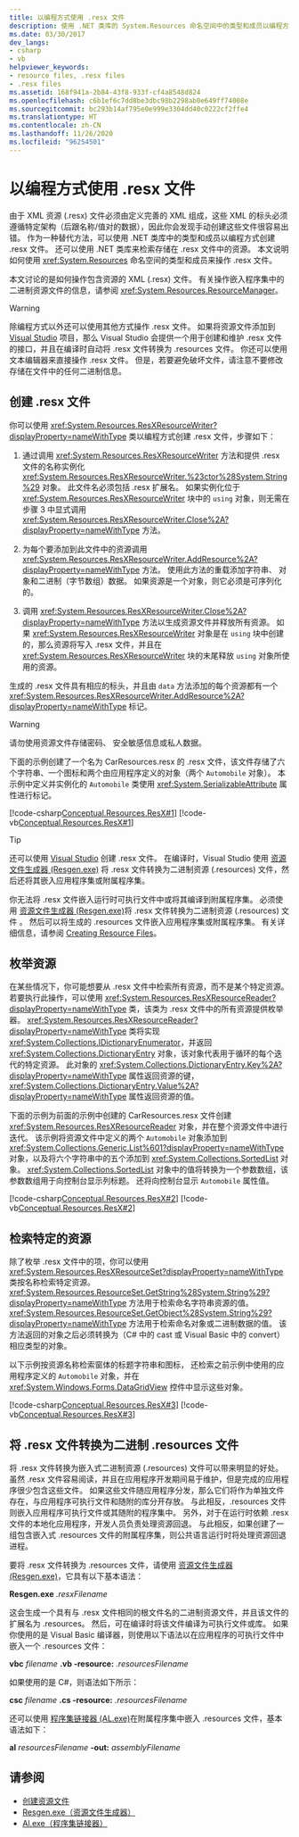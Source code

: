 ```yaml
---
title: 以编程方式使用 .resx 文件
description: 使用 .NET 类库的 System.Resources 命名空间中的类型和成员以编程方式从 XML 资源 (.resx) 文件中创建或检索数据。
ms.date: 03/30/2017
dev_langs:
- csharp
- vb
helpviewer_keywords:
- resource files, .resx files
- .resx files
ms.assetid: 168f941a-2b84-43f8-933f-cf4a8548d824
ms.openlocfilehash: c6b1ef6c7dd8be3dbc98b2298ab0e649ff74008e
ms.sourcegitcommit: bc293b14af795e0e999e3304dd40c0222cf2ffe4
ms.translationtype: HT
ms.contentlocale: zh-CN
ms.lasthandoff: 11/26/2020
ms.locfileid: "96254501"
---
```

# <a name="work-with-resx-files-programmatically"></a>以编程方式使用 .resx 文件

由于 XML 资源 (.resx) 文件必须由定义完善的 XML 组成，这些 XML 的标头必须遵循特定架构（后跟名称/值对的数据），因此你会发现手动创建这些文件很容易出错。 作为一种替代方法，可以使用 .NET 类库中的类型和成员以编程方式创建 .resx 文件。 还可以使用 .NET 类库来检索存储在 .resx 文件中的资源。 本文说明如何使用 <xref:System.Resources> 命名空间的类型和成员来操作 .resx 文件。

本文讨论的是如何操作包含资源的 XML (.resx) 文件。 有关操作嵌入程序集中的二进制资源文件的信息，请参阅 <xref:System.Resources.ResourceManager>。

> [!WARNING]
> 除编程方式以外还可以使用其他方式操作 .resx 文件。 如果将资源文件添加到 [Visual Studio](https://visualstudio.microsoft.com/vs/?utm_medium=microsoft&utm_source=docs.microsoft.com&utm_campaign=inline+link) 项目，那么 Visual Studio 会提供一个用于创建和维护 .resx 文件的接口，并且在编译时自动将 .resx 文件转换为 .resources 文件。 你还可以使用文本编辑器来直接操作 .resx 文件。 但是，若要避免破坏文件，请注意不要修改存储在文件中的任何二进制信息。

## <a name="create-a-resx-file"></a>创建 .resx 文件

你可以使用 <xref:System.Resources.ResXResourceWriter?displayProperty=nameWithType> 类以编程方式创建 .resx 文件，步骤如下：

1. 通过调用 <xref:System.Resources.ResXResourceWriter> 方法和提供 .resx 文件的名称实例化 <xref:System.Resources.ResXResourceWriter.%23ctor%28System.String%29> 对象。 此文件名必须包括 .resx 扩展名。 如果实例化位于 <xref:System.Resources.ResXResourceWriter> 块中的 `using` 对象，则无需在步骤 3 中显式调用 <xref:System.Resources.ResXResourceWriter.Close%2A?displayProperty=nameWithType> 方法。

2. 为每个要添加到此文件中的资源调用 <xref:System.Resources.ResXResourceWriter.AddResource%2A?displayProperty=nameWithType> 方法。 使用此方法的重载添加字符串、 对象和二进制（字节数组）数据。 如果资源是一个对象，则它必须是可序列化的。

3. 调用 <xref:System.Resources.ResXResourceWriter.Close%2A?displayProperty=nameWithType> 方法以生成资源文件并释放所有资源。 如果 <xref:System.Resources.ResXResourceWriter> 对象是在 `using` 块中创建的，那么资源将写入 .resx 文件，并且在 <xref:System.Resources.ResXResourceWriter> 块的末尾释放 `using` 对象所使用的资源。

生成的 .resx 文件具有相应的标头，并且由 `data` 方法添加的每个资源都有一个 <xref:System.Resources.ResXResourceWriter.AddResource%2A?displayProperty=nameWithType> 标记。

> [!WARNING]
> 请勿使用资源文件存储密码、 安全敏感信息或私人数据。

下面的示例创建了一个名为 CarResources.resx 的 .resx 文件，该文件存储了六个字符串、一个图标和两个由应用程序定义的对象（两个 `Automobile` 对象）。 本示例中定义并实例化的 `Automobile` 类使用 <xref:System.SerializableAttribute> 属性进行标记。

[!code-csharp[Conceptual.Resources.ResX#1](../../../samples/snippets/csharp/VS_Snippets_CLR/conceptual.resources.resx/cs/create1.cs#1)]
[!code-vb[Conceptual.Resources.ResX#1](../../../samples/snippets/visualbasic/VS_Snippets_CLR/conceptual.resources.resx/vb/create1.vb#1)]

> [!TIP]
> 还可以使用 [Visual Studio](https://visualstudio.microsoft.com/vs/?utm_medium=microsoft&utm_source=docs.microsoft.com&utm_campaign=inline+link) 创建 .resx 文件。 在编译时，Visual Studio 使用 [资源文件生成器 (Resgen.exe)](../tools/resgen-exe-resource-file-generator.md) 将 .resx 文件转换为二进制资源 (.resources) 文件，然后还将其嵌入应用程序集或附属程序集。

你无法将 .resx 文件嵌入运行时可执行文件中或将其编译到附属程序集。 必须使用 [资源文件生成器 (Resgen.exe)](../tools/resgen-exe-resource-file-generator.md)将 .resx 文件转换为二进制资源 (.resources) 文件 。 然后可以将生成的 .resources 文件嵌入应用程序集或附属程序集。 有关详细信息，请参阅 [Creating Resource Files](creating-resource-files-for-desktop-apps.md)。

## <a name="enumerate-resources"></a>枚举资源

 在某些情况下，你可能想要从 .resx 文件中检索所有资源，而不是某个特定资源。 若要执行此操作，可以使用 <xref:System.Resources.ResXResourceReader?displayProperty=nameWithType> 类，该类为 .resx 文件中的所有资源提供枚举器。 <xref:System.Resources.ResXResourceReader?displayProperty=nameWithType> 类将实现 <xref:System.Collections.IDictionaryEnumerator>，并返回 <xref:System.Collections.DictionaryEntry> 对象，该对象代表用于循环的每个迭代的特定资源。 此对象的 <xref:System.Collections.DictionaryEntry.Key%2A?displayProperty=nameWithType> 属性返回资源的键， <xref:System.Collections.DictionaryEntry.Value%2A?displayProperty=nameWithType> 属性返回资源的值。

 下面的示例为前面的示例中创建的 CarResources.resx 文件创建 <xref:System.Resources.ResXResourceReader> 对象，并在整个资源文件中进行迭代。 该示例将资源文件中定义的两个 `Automobile` 对象添加到 <xref:System.Collections.Generic.List%601?displayProperty=nameWithType> 对象，以及将六个字符串中的五个添加到 <xref:System.Collections.SortedList> 对象。 <xref:System.Collections.SortedList> 对象中的值将转换为一个参数数组，该参数数组用于向控制台显示列标题。 还将向控制台显示 `Automobile` 属性值。

 [!code-csharp[Conceptual.Resources.ResX#2](../../../samples/snippets/csharp/VS_Snippets_CLR/conceptual.resources.resx/cs/enumerate1.cs#2)]
 [!code-vb[Conceptual.Resources.ResX#2](../../../samples/snippets/visualbasic/VS_Snippets_CLR/conceptual.resources.resx/vb/enumerate1.vb#2)]

## <a name="retrieve-a-specific-resource"></a>检索特定的资源

 除了枚举 .resx 文件中的项，你可以使用 <xref:System.Resources.ResXResourceSet?displayProperty=nameWithType> 类按名称检索特定资源。 <xref:System.Resources.ResourceSet.GetString%28System.String%29?displayProperty=nameWithType> 方法用于检索命名字符串资源的值。 <xref:System.Resources.ResourceSet.GetObject%28System.String%29?displayProperty=nameWithType> 方法用于检索命名对象或二进制数据的值。 该方法返回的对象之后必须转换为（C# 中的 cast 或 Visual Basic 中的 convert）相应类型的对象。

 以下示例按资源名称检索窗体的标题字符串和图标， 还检索之前示例中使用的应用程序定义的 `Automobile` 对象，并在 <xref:System.Windows.Forms.DataGridView> 控件中显示这些对象。

 [!code-csharp[Conceptual.Resources.ResX#3](../../../samples/snippets/csharp/VS_Snippets_CLR/conceptual.resources.resx/cs/retrieve1.cs#3)]
 [!code-vb[Conceptual.Resources.ResX#3](../../../samples/snippets/visualbasic/VS_Snippets_CLR/conceptual.resources.resx/vb/retrieve1.vb#3)]

## <a name="convert-resx-files-to-binary-resources-files"></a>将 .resx 文件转换为二进制 .resources 文件

 将 .resx 文件转换为嵌入式二进制资源 (.resources) 文件可以带来明显的好处。 虽然 .resx 文件容易阅读，并且在应用程序开发期间易于维护，但是完成的应用程序很少包含这些文件。 如果这些文件随应用程序分发，那么它们将作为单独文件存在，与应用程序可执行文件和随附的库分开存放。 与此相反，.resources 文件则嵌入应用程序可执行文件或其随附的程序集中。 另外，对于在运行时依赖 .resx 文件的本地化应用程序，开发人员负责处理资源回退。 与此相反，如果创建了一组包含嵌入式 .resources 文件的附属程序集，则公共语言运行时将处理资源回退进程。

 要将 .resx 文件转换为 .resources 文件，请使用 [资源文件生成器 (Resgen.exe)](../tools/resgen-exe-resource-file-generator.md)，它具有以下基本语法：

 **Resgen.exe** *.resxFilename*

 这会生成一个具有与 .resx 文件相同的根文件名的二进制资源文件，并且该文件的扩展名为 .resources。 然后，可在编译时将该文件编译为可执行文件或库。 如果你使用的是 Visual Basic 编译器，则使用以下语法以在应用程序的可执行文件中嵌入一个 .resources 文件：

 **vbc** *filename* **.vb -resource:** *.resourcesFilename*

 如果使用的是 C#，则语法如下所示：

 **csc** *filename* **.cs -resource:** *.resourcesFilename*

 还可以使用 [程序集链接器 (AL.exe)](../tools/al-exe-assembly-linker.md)在附属程序集中嵌入 .resources 文件，基本语法如下：

 **al** *resourcesFilename* **-out:** *assemblyFilename*

## <a name="see-also"></a>请参阅

- [创建资源文件](creating-resource-files-for-desktop-apps.md)
- [Resgen.exe（资源文件生成器）](../tools/resgen-exe-resource-file-generator.md)
- [Al.exe（程序集链接器）](../tools/al-exe-assembly-linker.md)
